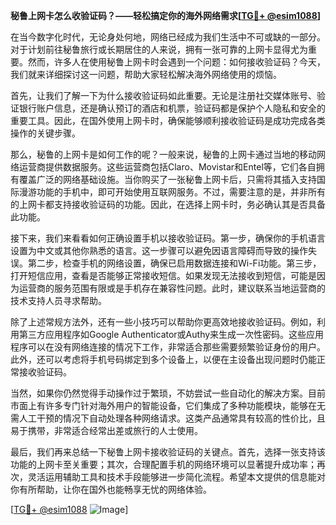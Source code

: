 **秘鲁上网卡怎么收验证码？——轻松搞定你的海外网络需求[[TG💪+ @esim1088](https://t.me/s/esim1088)]**

在当今数字化时代，无论身处何地，网络已经成为我们生活中不可或缺的一部分。对于计划前往秘鲁旅行或长期居住的人来说，拥有一张可靠的上网卡显得尤为重要。然而，许多人在使用秘鲁上网卡时会遇到一个问题：如何接收验证码？今天，我们就来详细探讨这一问题，帮助大家轻松解决海外网络使用的烦恼。

首先，让我们了解一下为什么接收验证码如此重要。无论是注册社交媒体账号、验证银行账户信息，还是确认预订的酒店和机票，验证码都是保护个人隐私和安全的重要工具。因此，在国外使用上网卡时，确保能够顺利接收验证码是成功完成各类操作的关键步骤。

那么，秘鲁的上网卡是如何工作的呢？一般来说，秘鲁的上网卡通过当地的移动网络运营商提供数据服务。这些运营商包括Claro、Movistar和Entel等，它们各自拥有覆盖广泛的网络基础设施。当你购买了一张秘鲁上网卡后，只需将其插入支持国际漫游功能的手机中，即可开始使用互联网服务。不过，需要注意的是，并非所有的上网卡都支持接收验证码的功能。因此，在选择上网卡时，务必确认其是否具备此功能。

接下来，我们来看看如何正确设置手机以接收验证码。第一步，确保你的手机语言设置为中文或其他你熟悉的语言。这一步骤可以避免因语言障碍而导致的操作失误。第二步，检查手机的网络设置，确保已启用数据连接和Wi-Fi功能。第三步，打开短信应用，查看是否能够正常接收短信。如果发现无法接收到短信，可能是因为运营商的服务范围有限或是手机存在兼容性问题。此时，建议联系当地运营商的技术支持人员寻求帮助。

除了上述常规方法外，还有一些小技巧可以帮助你更高效地接收验证码。例如，利用第三方应用程序如Google Authenticator或Authy来生成一次性密码。这些应用程序可以在没有网络连接的情况下工作，非常适合那些需要频繁验证身份的用户。此外，还可以考虑将手机号码绑定到多个设备上，以便在主设备出现问题时仍能正常接收验证码。

当然，如果你仍然觉得手动操作过于繁琐，不妨尝试一些自动化的解决方案。目前市面上有许多专门针对海外用户的智能设备，它们集成了多种功能模块，能够在无需人工干预的情况下自动处理各种网络请求。这类产品通常具有较高的性价比，且易于携带，非常适合经常出差或旅行的人士使用。

最后，我们再来总结一下秘鲁上网卡接收验证码的关键点。首先，选择一张支持该功能的上网卡至关重要；其次，合理配置手机的网络环境可以显著提升成功率；再次，灵活运用辅助工具和技术手段能够进一步简化流程。希望本文提供的信息能对你有所帮助，让你在国外也能畅享无忧的网络体验。

[[TG💪+ @esim1088](https://t.me/s/esim1088) ![Image](https://i.postimg.cc/4NQfJmqS/Snipaste-2025-05-13-00-14-12.png)]